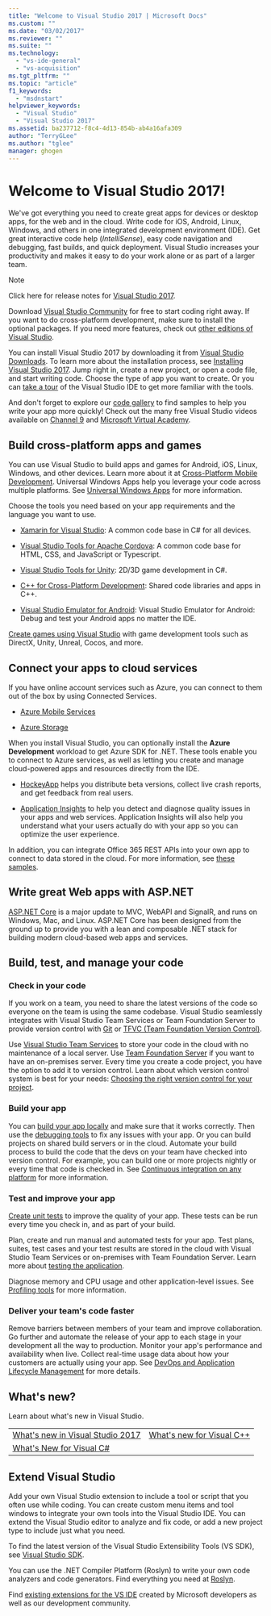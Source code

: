 ```yaml
---
title: "Welcome to Visual Studio 2017 | Microsoft Docs"
ms.custom: ""
ms.date: "03/02/2017"
ms.reviewer: ""
ms.suite: ""
ms.technology:
  - "vs-ide-general"
  - "vs-acquisition"
ms.tgt_pltfrm: ""
ms.topic: "article"
f1_keywords:
  - "msdnstart"
helpviewer_keywords:
  - "Visual Studio"
  - "Visual Studio 2017"
ms.assetid: ba237712-f8c4-4d13-854b-ab4a16afa309
author: "TerryGLee"
ms.author: "tglee"
manager: ghogen
---
```

# Welcome to Visual Studio 2017!
We've got everything you need to create great apps for devices or desktop apps, for the web and in the cloud. Write code for iOS, Android, Linux, Windows, and others in one integrated development environment (IDE). Get great interactive code help (*IntelliSense*), easy code navigation and debugging, fast builds, and quick deployment. Visual Studio increases your productivity and makes it easy to do your work alone or as part of a larger team.  

> [!NOTE]
>  Click here for release notes for [Visual Studio 2017](https://go.microsoft.com/fwlink/?linkid=834799).    


 Download [Visual Studio Community](http://go.microsoft.com/fwlink/?LinkId=517106) for free to start coding right away. If you want to do cross-platform development, make sure to install the optional packages. If you need more features, check out [other editions of Visual Studio](http://www.visualstudio.com).

 You can install Visual Studio 2017 by downloading it from [Visual Studio Downloads](http://www.visualstudio.com/downloads/download-visual-studio-vs.aspx). To learn more about the installation process, see [Installing Visual Studio 2017](https://go.microsoft.com/fwlink/?linkid=833223). Jump right in, create a new project, or open a code file, and start writing code. Choose the type of app you want to create. Or you can [take a tour](https://go.microsoft.com/fwlink/?linkid=833058) of the Visual Studio IDE to get more familiar with the tools.

 And don't forget to explore our [code gallery](https://code.msdn.microsoft.com/) to find samples to help you write your app more quickly! Check out the many free Visual Studio videos available on [Channel 9](https://channel9.msdn.com/VisualStudio) and [Microsoft Virtual Academy](https://mva.microsoft.com/product-training/visual-studio-courses#!jobf=Developer&lang=1033).

## Build cross-platform apps and games  
 You can use Visual Studio to build apps and games for Android, iOS, Linux, Windows, and other devices. Learn more about it at [Cross-Platform Mobile Development](cross-platform/cross-platform-mobile-development-in-visual-studio.md).  Universal Windows Apps help you leverage your code across multiple platforms. See [Universal Windows Apps](https://dev.windows.com/en-us/windows-apps) for more information.

 Choose the tools you need based on your app requirements and the language you want to use.  

- [Xamarin for Visual Studio](cross-platform/build-apps-with-native-ui-using-xamarin-in-visual-studio.md): A common code base in C# for all devices.

- [Visual Studio Tools for Apache Cordova](cross-platform/visual-studio-tools-for-apache-cordova.md): A common code base for HTML, CSS, and JavaScript or Typescript.

- [Visual Studio Tools for Unity](cross-platform/visual-studio-tools-for-unity.md): 2D/3D game development in C#.

- [C++ for Cross-Platform Development](cross-platform/visual-cpp-for-cross-platform-mobile-development.md): Shared code libraries and apps in C++.

- [Visual Studio Emulator for Android](cross-platform/visual-studio-emulator-for-android.md): Visual Studio Emulator for Android: Debug and test your Android apps no matter the IDE.

[Create games using Visual Studio](https://www.visualstudio.com/vs/game-development/) with game development tools such as DirectX, Unity, Unreal, Cocos, and more.

## Connect your apps to cloud services  
 If you have online account services such as Azure, you can connect to them out of the box by using Connected Services.

- [Azure Mobile Services](http://azure.microsoft.com/documentation/services/mobile-services/)  

- [Azure Storage](http://azure.microsoft.com/documentation/services/storage/)  

When you install Visual Studio, you can optionally install the **Azure Development** workload to get Azure SDK for .NET. These tools enable you to connect to Azure services, as well as letting you create and manage cloud-powered apps and resources directly from the IDE.

- [HockeyApp](https://www.visualstudio.com/hockey-app/) helps you distribute beta versions, collect live crash reports, and get feedback from real users.

- [Application Insights](https://marketplace.visualstudio.com/items?itemName=VisualStudioOnlineApplicationInsights.application-insights) to help you detect and diagnose quality issues in your apps and web services.  Application Insights will also help you understand what your users actually do with your app so you can optimize the user experience.

In addition, you can integrate Office 365 REST APIs into your own app to connect to data stored in the cloud. For more information, see [these samples](https://github.com/OfficeDev/?utf8=%E2%9C%93&query=o365).

## Write great Web apps with ASP.NET  
 [ASP.NET Core](http://www.asp.net/core/overview) is a major update to MVC, WebAPI and SignalR, and runs on Windows, Mac, and Linux.  ASP.NET Core has been designed from the ground up to provide you with a lean and composable .NET stack for building modern cloud-based web apps and services.  

## Build, test, and manage your code  

### Check in your code  
 If you work on a team, you need to share the latest versions of the code so everyone on the team is using the same codebase. Visual Studio seamlessly integrates with Visual Studio Team Services or Team Foundation Server to provide version control with [Git](https://www.visualstudio.com/en-us/docs/git/overview) or [TFVC (Team Foundation Version Control)](https://www.visualstudio.com/en-us/docs/tfvc/overview).

 Use [Visual Studio Team Services](https://www.visualstudio.com/team-services/) to store your code in the cloud with no maintenance of a local server. Use [Team Foundation Server](https://www.visualstudio.com/tfs/) if you want to have an on-premises server. Every time you create a code project, you have the option to add it to version control. Learn about which version control system is best for your needs: [Choosing the right version control for your project](https://www.visualstudio.com/en-us/docs/tfvc/comparison-git-tfvc).  

### Build your app  
 You can [build your app locally](ide/compiling-and-building-in-visual-studio.md) and make sure that it works correctly. Then use the [debugging tools](debugger/debugging-in-visual-studio.md) to fix any issues with your app. Or you can build projects on shared build servers or in the cloud. Automate your build process to build the code that the devs on your team have checked into version control. For example, you can build one or more projects nightly or every time that code is checked in. See [Continuous integration on any platform](https://www.visualstudio.com/en-us/docs/build/overview) for more information.

### Test and improve your app  
[Create unit tests](test/unit-test-your-code.md) to improve the quality of your app. These tests can be run every time you check in, and as part of your build.  

Plan, create and run manual and automated tests for your app. Test plans, suites, test cases and your test results are stored in the cloud with Visual Studio Team Services or on-premises with Team Foundation Server. Learn more about [testing the application](test/improve-code-quality.md).  

Diagnose memory and CPU usage and other application-level issues. See [Profiling tools](profiling/profiling-tools.md) for more information.

### Deliver your team's code faster  
 Remove barriers between members of your team and improve collaboration. Go further and automate the release of your app to each stage in your development all the way to production. Monitor your app's performance and availability when live. Collect real-time usage data about how your customers are actually using your app. See [DevOps and Application Lifecycle Management](https://www.visualstudio.com/en-us/docs/vsts-tfs-overview) for more details.  

## What's new?  
Learn about what's new in Visual Studio.

|||  
|-|-|  
|[What's new in Visual Studio 2017](ide/whats-new-in-visual-studio.md)|[What's new for Visual C++](/cpp/top/what-s-new-for-visual-cpp-in-visual-studio)
|[What's New for Visual C#](/dotnet/csharp/csharp-7)|


## Extend Visual Studio  
Add your own Visual Studio extension to include a tool or script that you often use while coding. You can create custom menu items and tool windows to integrate your own tools into the Visual Studio IDE. You can extend the Visual Studio editor to analyze and fix code, or add a new project type to include just what you need.  

To find the latest version of the Visual Studio Extensibility Tools (VS SDK), see [Visual Studio SDK](extensibility/visual-studio-sdk.md).  

You can use the .NET Compiler Platform (Roslyn) to write your own code analyzers and code generators. Find everything you need at [Roslyn](https://github.com/dotnet/Roslyn).  

Find [existing extensions for the VS IDE](https://visualstudiogallery.msdn.microsoft.com/) created by Microsoft developers as well as our development community.  
